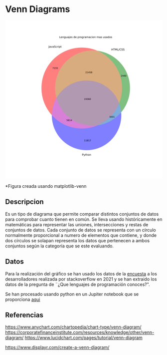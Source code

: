 # Venn Diagrams

![Alt text](./venn.svg)

\*Figura creada usando matplotlib-venn

## Descripcion

Es un tipo de diagrama que permite comparar distintos conjuntos de datos para comprobar cuanto tienen en común. Se lleva usando históricamente en matemáticas para representar las uniones, intersecciones y restas de conjuntos de datos.
Cada conjunto de datos se representa con un círculo normalmente proporcional a numero de elementos que contiene, y donde dos círculos se solapan representa los datos que pertenecen a ambos conjuntos según la categoría que se este evaluando.

## Datos

Para la realización del gráfico se han usado los datos de la [encuesta](https://insights.stackoverflow.com/survey?_ga=2.252873801.1385920275.1649021929-1216731299.1649021929) a los desarrolladores realizada por stackoverflow en 2021 y se han extraido los datos de la pregunta de ¨¿Que lenguajes de programación conoces?".

Se han procesado usando python en un Jupiter notebook que se proporciona [aqui](./venn.ipynb)

## Referencias

https://www.anychart.com/chartopedia/chart-type/venn-diagram/
https://corporatefinanceinstitute.com/resources/knowledge/other/venn-diagram/
https://www.lucidchart.com/pages/tutorial/venn-diagram

https://www.displayr.com/create-a-venn-diagram/
